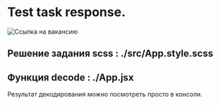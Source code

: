 # Test task response.
![Ссылка на вакансию](https://hh.ru/vacancy/87225957?hhtmFrom=vacancy_response)
## Решение задания scss : ./src/App.style.scss
## Функция decode : ./App.jsx

Результат декодирования можно посмотреть просто в консоли.